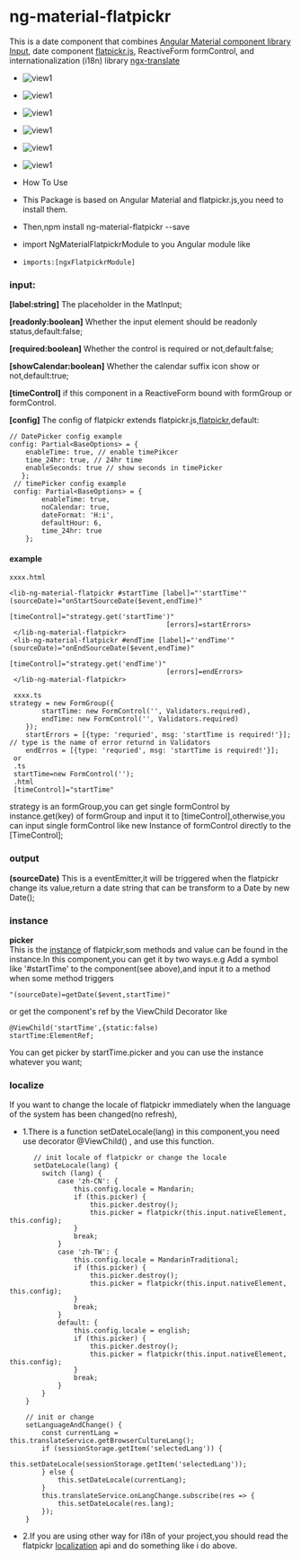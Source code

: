 # ng-material-flatpickr

This is a date component that combines [Angular Material component library Input](https://material.angular.io/components/input/overview), date component [flatpickr.js](https://github.com/flatpickr/flatpickr), ReactiveForm formControl, and internationalization (i18n) library [ngx-translate](https://www.npmjs.com/package/@ngx-translate/core)
* ![view1](./images/input.png)
* ![view1](./images/error.png)
* ![view1](./images/time.png)
* ![view1](./images/en.png)
* ![view1](./images/zh.png)
* ![view1](./images/selected.png)

* How To Use
* This Package is based on Angular Material and flatpickr.js,you need to install them.
* Then,npm install ng-material-flatpickr --save
* import NgMaterialFlatpickrModule to you Angular module like
*     imports:[ngxFlatpickrModule]
### input:

**[label:string]** The placeholder in the MatInput;

**[readonly:boolean]**
 Whether the input element should be readonly status,default:false;

**[required:boolean]**
 Whether the control is required or not,default:false;

**[showCalendar:boolean]**
Whether the calendar suffix icon show or not,default:true;

**[timeControl]**
if this component in a ReactiveForm bound with formGroup or formControl.

**[config]**
The config of flatpickr extends flatpickr.js,[flatpickr](https://flatpickr.js.org/options/),default:
 ```
 // DatePicker config example
 config: Partial<BaseOptions> = {
     enableTime: true, // enable timePikcer
     time_24hr: true, // 24hr time
     enableSeconds: true // show seconds in timePicker
    };
  // timePicker config example
  config: Partial<BaseOptions> = {
         enableTime: true,
         noCalendar: true,
         dateFormat: 'H:i',
         defaultHour: 6,
         time_24hr: true
     };   
```
#### example

``` 
xxxx.html

<lib-ng-material-flatpickr #startTime [label]="'startTime'" (sourceDate)="onStartSourceDate($event,endTime)"
                                       [timeControl]="strategy.get('startTime')"
                                       [errors]=startErrors>
 </lib-ng-material-flatpickr>
 <lib-ng-material-flatpickr #endTime [label]="'endTime'" (sourceDate)="onEndSourceDate($event,endTime)"
                                        [timeControl]="strategy.get('endTime')"
                                       [errors]=endErrors>
 </lib-ng-material-flatpickr>
 
 xxxx.ts
strategy = new FormGroup({
        startTime: new FormControl('', Validators.required),
        endTime: new FormControl('', Validators.required)
    });
    startErrors = [{type: 'requried', msg: 'startTime is required!'}]; // type is the name of error returnd in Validators
    endErros = [{type: 'requried', msg: 'startTime is required!'}];
 or
 .ts
 startTime=new FormControl('');
 .html
 [timeControl]="startTime"
``` 
strategy is an formGroup,you can get single formControl by instance.get(key) of formGroup and input it to [timeControl],otherwise,you can input single formControl like new Instance of formControl directly to the [TimeControl];


### output
**(sourceDate)**
This is a eventEmitter,it will be triggered when the flatpickr change its value,return a date string that can be transform to a Date by new Date();

### instance
**picker**  
This is the [instance](https://flatpickr.js.org/instance-methods-properties-elements/) of flatpickr,som methods and value can be found in the instance.In this component,you can get it by two ways.e.g Add a symbol like '#startTime' to the component(see above),and input it to a method when some method triggers 
```
"(sourceDate)=getDate($event,startTime)"
```
or get the component's ref by the ViewChild Decorator like 
 ```
 @ViewChild('startTime',{static:false) 
 startTime:ElementRef;
```
You can get picker by startTime.picker and you can use the instance whatever you want;
### localize
If you want to change the locale of flatpickr immediately when the language of the system has been changed(no refresh),
* 1.There is a function setDateLocale(lang) in this component,you need use decorator @ViewChild() , and use this function.
```
      // init locale of flatpickr or change the locale
      setDateLocale(lang) {
        switch (lang) {
            case 'zh-CN': {
                this.config.locale = Mandarin;
                if (this.picker) {
                    this.picker.destroy();
                    this.picker = flatpickr(this.input.nativeElement, this.config);
                }
                break;
            }
            case 'zh-TW': {
                this.config.locale = MandarinTraditional;
                if (this.picker) {
                    this.picker.destroy();
                    this.picker = flatpickr(this.input.nativeElement, this.config);
                }
                break;
            }
            default: {
                this.config.locale = english;
                if (this.picker) {
                    this.picker.destroy();
                    this.picker = flatpickr(this.input.nativeElement, this.config);
                }
                break;
            }
        }
    }
 
    // init or change
    setLanguageAndChange() {
        const currentLang = this.translateService.getBrowserCultureLang();
        if (sessionStorage.getItem('selectedLang')) {
            this.setDateLocale(sessionStorage.getItem('selectedLang'));
        } else {
            this.setDateLocale(currentLang);
        }
        this.translateService.onLangChange.subscribe(res => {
            this.setDateLocale(res.lang);
        });
    }
``` 
* 2.If you are using other way for i18n of your project,you should read the flatpickr [localization](https://flatpickr.js.org/localization/) api and do something like i do above.
